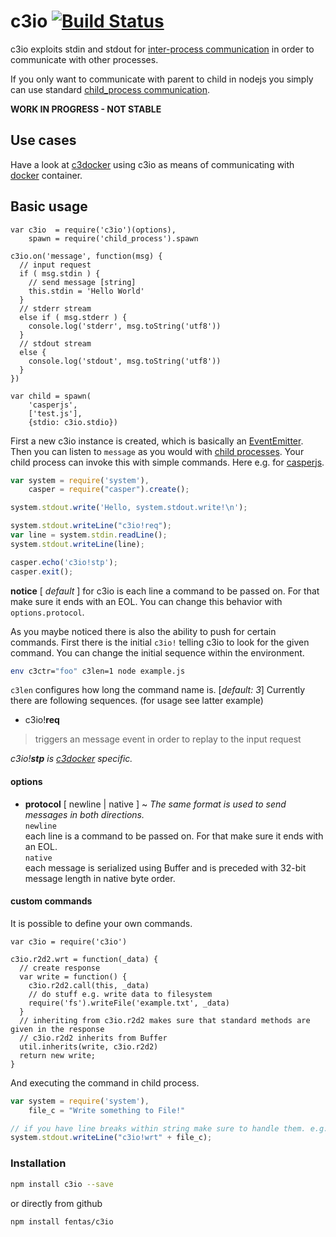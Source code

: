# c3io [![Build Status](https://travis-ci.org/fentas/c3io.svg)](https://travis-ci.org/fentas/c3io)

c3io exploits stdin and stdout for [inter-process communication](http://en.wikipedia.org/wiki/Inter-process_communication)
in order to communicate with other processes.

If you only want to communicate with parent to child in nodejs you simply can use
standard [child_process communication](https://nodejs.org/api/child_process.html#child_process_child_send_message_sendhandle).

__WORK IN PROGRESS - NOT STABLE__

## Use cases

Have a look at [c3docker](https://github.com/fentas/c3docker) using c3io as means
of communicating with [docker](https://github.com/docker/docker) container.

## Basic usage

```nodejs
var c3io  = require('c3io')(options),
    spawn = require('child_process').spawn

c3io.on('message', function(msg) {
  // input request
  if ( msg.stdin ) {
    // send message [string]
    this.stdin = 'Hello World'
  }
  // stderr stream
  else if ( msg.stderr ) {
    console.log('stderr', msg.toString('utf8'))
  }
  // stdout stream
  else {
    console.log('stdout', msg.toString('utf8'))
  }
})

var child = spawn(
    'casperjs',
    ['test.js'],
    {stdio: c3io.stdio})
```

First a new c3io instance is created, which is basically an [EventEmitter](https://nodejs.org/api/events.html).
Then you can listen to `message` as you would with [child processes](https://nodejs.org/api/child_process.html).
Your child process can invoke this with simple commands. Here e.g. for [casperjs](http://casperjs.org/).

```js
var system = require('system'),
    casper = require("casper").create();

system.stdout.write('Hello, system.stdout.write!\n');

system.stdout.writeLine("c3io!req");
var line = system.stdin.readLine();
system.stdout.writeLine(line);

casper.echo('c3io!stp');
casper.exit();
```

__notice__ [ _default_ ] for c3io is each line a command to be passed on. For that make sure it
ends with an EOL. You can change this behavior with `options.protocol`.

As you maybe noticed there is also the ability to push for certain commands.
First there is the initial `c3io!` telling c3io to look for the given command.
You can change the initial sequence within the environment.

```sh
env c3ctr="foo" c3len=1 node example.js
```

`c3len` configures how long the command name is. [_default: 3_]
Currently there are following sequences. (for usage see latter example)

* c3io!__req__

> triggers an message event in order to replay to the input request

*c3io!__stp__ is [c3docker](https://github.com/fentas/c3docker) specific.*

#### options

* __protocol__ [ newline | native ] ~
_The same format is used to send messages in both directions._  
`newline`  
each line is a command to be passed on. For that make sure it ends with an EOL.  
`native`  
each message is serialized using Buffer and is preceded with 32-bit message length in native byte order.

#### custom commands

It is possible to define your own commands.

```node
var c3io = require('c3io')

c3io.r2d2.wrt = function(_data) {
  // create response
  var write = function() {
    c3io.r2d2.call(this, _data)
    // do stuff e.g. write data to filesystem
    require('fs').writeFile('example.txt', _data)
  }
  // inheriting from c3io.r2d2 makes sure that standard methods are given in the response
  // c3io.r2d2 inherits from Buffer
  util.inherits(write, c3io.r2d2)
  return new write;
}
```

And executing the command in child process.

```js
var system = require('system'),
    file_c = "Write something to File!"

// if you have line breaks within string make sure to handle them. e.g. through serializing.
system.stdout.writeLine("c3io!wrt" + file_c);
```

### Installation

```sh
npm install c3io --save
```

or directly from github

```sh
npm install fentas/c3io
```
